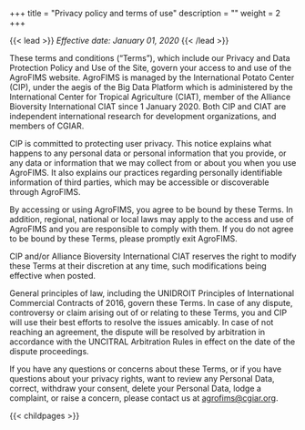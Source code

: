 +++
title = "Privacy policy and terms of use"
description = ""
weight = 2
+++

{{< lead >}}
*Effective date: January 01, 2020*
{{< /lead >}}

These terms and conditions (“Terms”), which include our Privacy and Data Protection Policy and Use of the Site, govern your access to and use of the AgroFIMS website. AgroFIMS is managed by the International Potato Center (CIP), under the aegis of the Big Data Platform which is administered by the International Center for Tropical Agriculture (CIAT), member of the Alliance Bioversity International CIAT since 1 January 2020. Both CIP and CIAT are independent international research for development organizations, and members of CGIAR.

CIP is committed to protecting user privacy. This notice explains what happens to any personal data or personal information that you provide, or any data or information that we may collect from or about you when you use AgroFIMS. It also explains our practices regarding personally identifiable information of third parties, which may be accessible or discoverable through AgroFIMS.

By accessing or using AgroFIMS, you agree to be bound by these Terms. In addition, regional, national or local laws may apply to the access and use of AgroFIMS and you are responsible to comply with them. If you do not agree to be bound by these Terms, please promptly exit AgroFIMS.

CIP and/or Alliance Bioversity International CIAT reserves the right to modify these Terms at their discretion at any time, such modifications being effective when posted.

General principles of law, including the UNIDROIT Principles of International Commercial Contracts of 2016, govern these Terms. In case of any dispute, controversy or claim arising out of or relating to these Terms, you and CIP will use their best efforts to resolve the issues amicably. In case of not reaching an agreement, the dispute will be resolved by arbitration in accordance with the UNCITRAL Arbitration Rules in effect on the date of the dispute proceedings.

If you have any questions or concerns about these Terms, or if you have questions about your privacy rights, want to review any Personal Data, correct, withdraw your consent, delete your Personal Data, lodge a complaint, or raise a concern, please contact us at agrofims@cgiar.org.

{{< childpages >}}

<!-- ### Page ordering

By default, pages are sorted on the weight assigned to them in their <code>frontmatter</code>. This is set in <code>config.toml</code>, using <code>orderSectionsby = "weight"</code>. Change this to <code>"title"</code> to sort pages alphabetically based on their title instead. Alternatively, do not assign a weight to any pages and it will also sort them alphabetically on their title.


### Table of contents

By default, a table of contents (ToC) is generated for each page in the right side menu. This can be disabled using:

{{< code >}}
toc = false
{{< /code >}}

in the <code>config.toml</code> or the <code>frontmatter</code> (a page's markdown file) for a page-wide or page-specific disabling of the ToC respectively.

### Google Analytics

Enable Google Analytics by adding your GA tracking ID to the <code>config.toml</code> file, at:
{{< code >}}
googleAnalytics = "XX-XXXXXXXXX-X"
{{< /code >}}
Where <code>XX-XXXXXXXXX-X</code> is your tracking ID.


### Read more navigation

In <code>config.toml</code> or a page's <code>frontmatter</code>, set <code>disableReadmoreNav = true</code> to disable the prev/next buttons at the buttom of every page.


### Search

Disable search by setting <code>disableSearch = true</code> in <code>config.toml</code>.  -->